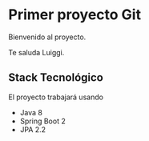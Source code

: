 # Primer proyecto Git

Bienvenido al proyecto.

Te saluda Luiggi.

## Stack Tecnológico

El proyecto trabajará usando

- Java 8
- Spring Boot 2
- JPA 2.2
